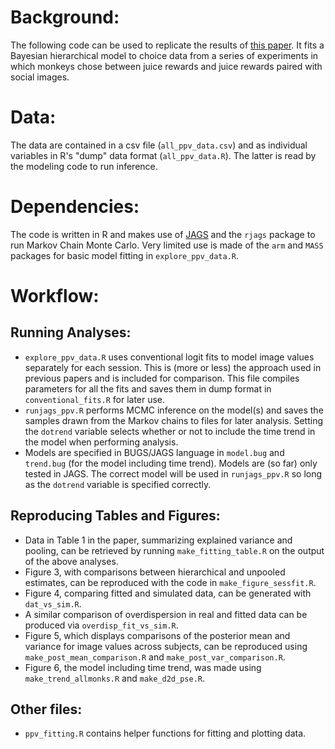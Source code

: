 # Background:
The following code can be used to replicate the results of [this paper](http://insert.link.here). It fits a Bayesian hierarchical model to choice data from a series of experiments in which monkeys chose between juice rewards and juice rewards paired with social images.

# Data:
The data are contained in a csv file (`all_ppv_data.csv`) and as individual variables in R's "dump" data format (`all_ppv_data.R`). The latter is read by the modeling code to run inference.

# Dependencies:
The code is written in R and makes use of [JAGS](http://mcmc-jags.sourceforge.net) and the `rjags` package to run Markov Chain Monte Carlo. Very limited use is made of the `arm` and `MASS` packages for basic model fitting in `explore_ppv_data.R`.

# Workflow:
## Running Analyses:
* `explore_ppv_data.R` uses conventional logit fits to model image values separately for each session. This is (more or less) the approach used in previous papers and is included for comparison. This file compiles parameters for all the fits and saves them in dump format in `conventional_fits.R` for later use.
* `runjags_ppv.R` performs MCMC inference on the model(s) and saves the samples drawn from the Markov chains to files for later analysis. Setting the `dotrend` variable selects whether or not to include the time trend in the model when performing analysis. 
* Models are specified in BUGS/JAGS language in `model.bug` and `trend.bug` (for the model including time trend). Models are (so far) only tested in JAGS. The correct model will be used in `runjags_ppv.R` so long as the `dotrend` variable is specified correctly. 

## Reproducing Tables and Figures:
* Data in Table 1 in the paper, summarizing explained variance and pooling, can be retrieved by running `make_fitting_table.R` on the output of the above analyses.
* Figure 3, with comparisons between hierarchical and unpooled estimates, can be reproduced with the code in `make_figure_sessfit.R`.
* Figure 4, comparing fitted and simulated data, can be generated with `dat_vs_sim.R`.
* A similar comparison of overdispersion in real and fitted data can be produced via `overdisp_fit_vs_sim.R`.
* Figure 5, which displays comparisons of the posterior mean and variance for image values across subjects, can be reproduced using `make_post_mean_comparison.R` and `make_post_var_comparison.R`.
* Figure 6, the model including time trend, was made using `make_trend_allmonks.R` and `make_d2d_pse.R`.

## Other files:
* `ppv_fitting.R` contains helper functions for fitting and plotting data. 
 
